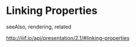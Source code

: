# Linking Properties

seeAlso, rendering, related

http://iiif.io/api/presentation/2.1/#linking-properties

<!-- #todo:0 write linking properties section -->
